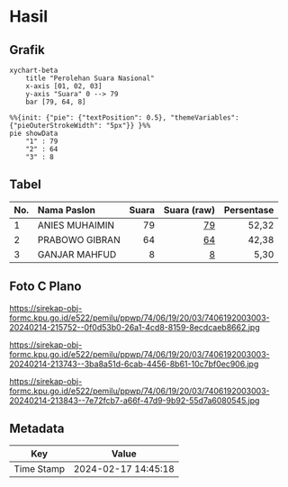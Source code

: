 # Hasil

## Grafik

```mermaid
xychart-beta
    title "Perolehan Suara Nasional"
    x-axis [01, 02, 03]
    y-axis "Suara" 0 --> 79
    bar [79, 64, 8]
```

```mermaid
%%{init: {"pie": {"textPosition": 0.5}, "themeVariables": {"pieOuterStrokeWidth": "5px"}} }%%
pie showData
    "1" : 79
    "2" : 64
    "3" : 8
```

## Tabel

| No. | Nama Paslon    | Suara | Suara (raw) | Persentase |
|:--- |:-------------- | -----:| -----------:| ----------:|
| 1   | ANIES MUHAIMIN | 79    | [79][p-1]   | 52,32      |
| 2   | PRABOWO GIBRAN | 64    | [64][p-2]   | 42,38      |
| 3   | GANJAR MAHFUD  | 8     | [8][p-3]    | 5,30       |


[p-1]: https://github.com/gigit-pemilu/pemilu-2024/blob/main/pilpres/hitung-suara/sub/74-sulawesi-tenggara/sub/06-bombana/sub/19-poleang-tengah/sub/2003-paria/sub/003-tps/sub/paslon-1.txt
[p-2]: https://github.com/gigit-pemilu/pemilu-2024/blob/main/pilpres/hitung-suara/sub/74-sulawesi-tenggara/sub/06-bombana/sub/19-poleang-tengah/sub/2003-paria/sub/003-tps/sub/paslon-2.txt
[p-3]: https://github.com/gigit-pemilu/pemilu-2024/blob/main/pilpres/hitung-suara/sub/74-sulawesi-tenggara/sub/06-bombana/sub/19-poleang-tengah/sub/2003-paria/sub/003-tps/sub/paslon-3.txt

## Foto C Plano

https://sirekap-obj-formc.kpu.go.id/e522/pemilu/ppwp/74/06/19/20/03/7406192003003-20240214-215752--0f0d53b0-26a1-4cd8-8159-8ecdcaeb8662.jpg

https://sirekap-obj-formc.kpu.go.id/e522/pemilu/ppwp/74/06/19/20/03/7406192003003-20240214-213743--3ba8a51d-6cab-4456-8b61-10c7bf0ec906.jpg

https://sirekap-obj-formc.kpu.go.id/e522/pemilu/ppwp/74/06/19/20/03/7406192003003-20240214-213843--7e72fcb7-a66f-47d9-9b92-55d7a6080545.jpg


## Metadata

| Key        | Value               |
| ---------- | ------------------- |
| Time Stamp | 2024-02-17 14:45:18 |




